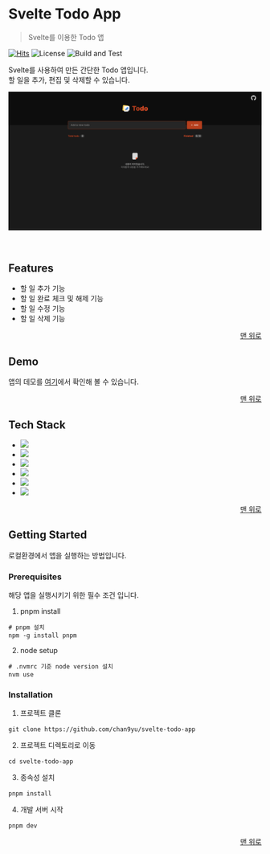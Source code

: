 <a name="readme-top"></a>

# Svelte Todo App

> Svelte를 이용한 Todo 앱

[![Hits](https://hits.seeyoufarm.com/api/count/incr/badge.svg?url=https%3A%2F%2Fgithub.com%2Fchan9yu%2Fsvelte-todo-app.git&count_bg=%2379C83D&title_bg=%23555555&icon=&icon_color=%23E7E7E7&title=hits&edge_flat=false)](https://hits.seeyoufarm.com)
![License](https://img.shields.io/badge/license-MIT-blue)
![Build and Test](https://github.com/chan9yu/svelte-todo-app/actions/workflows/deploy.yml/badge.svg)

Svelte를 사용하여 만든 간단한 Todo 앱입니다.
<br />
할 일을 추가, 편집 및 삭제할 수 있습니다.

![](https://raw.githubusercontent.com/chan9yu/svelte-todo-app/master/public/screenshot.png)

<br />

## Features

- 할 일 추가 기능
- 할 일 완료 체크 및 해제 기능
- 할 일 수정 기능
- 할 일 삭제 기능

<p align="right">
  <a href="#readme-top">맨 위로</a>
</p>

## Demo

앱의 데모를 [여기](https://chan9yu.github.io/svelte-todo-app/)에서 확인해 볼 수 있습니다.

<p align="right">
  <a href="#readme-top">맨 위로</a>
</p>

## Tech Stack

- <img src="https://img.shields.io/badge/svelte-FF3E00?style=for-the-badge&logo=svelte&logoColor=white">
- <img src="https://img.shields.io/badge/typescript-3178C6?style=for-the-badge&logo=typescript&logoColor=white">
- <img src="https://img.shields.io/badge/vite-646CFF?style=for-the-badge&logo=vite&logoColor=white">
- <img src="https://img.shields.io/badge/pnpm-F69220?style=for-the-badge&logo=pnpm&logoColor=white">
- <img src="https://img.shields.io/badge/githubpages-222222?style=for-the-badge&logo=githubpages&logoColor=white">
- <img src="https://img.shields.io/badge/githubactions-2088FF?style=for-the-badge&logo=githubactions&logoColor=white">

<p align="right">
  <a href="#readme-top">맨 위로</a>
</p>

## Getting Started

로컬환경에서 앱을 실행하는 방법입니다.

### Prerequisites

해당 앱을 실행시키기 위한 필수 조건 입니다.

1. pnpm install

```
# pnpm 설치
npm -g install pnpm
```

2. node setup

```
# .nvmrc 기준 node version 설치
nvm use
```

### Installation

1. 프로젝트 클론

```shell
git clone https://github.com/chan9yu/svelte-todo-app
```

2. 프로젝트 디렉토리로 이동

```shell
cd svelte-todo-app
```

3. 종속성 설치

```shell
pnpm install
```

4. 개발 서버 시작

```
pnpm dev
```

<p align="right">
  <a href="#readme-top">맨 위로</a>
</p>
